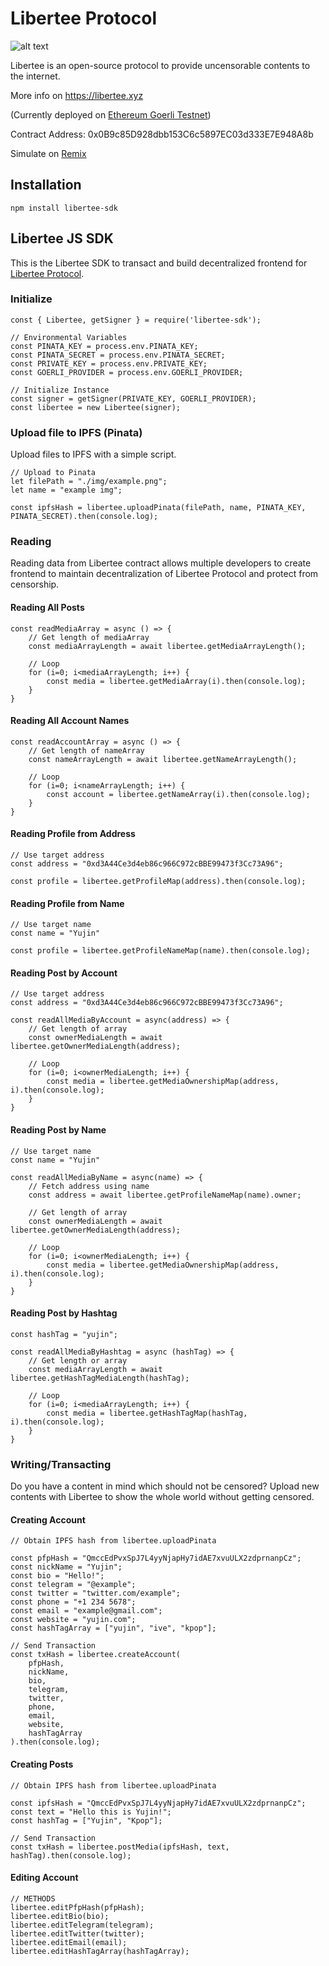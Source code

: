 # Libertee Protocol

![alt text](https://raw.githubusercontent.com/aperire/libertee-sdk/main/lib/img/libertee.png)

Libertee is an open-source protocol to provide
uncensorable contents to the internet.

More info on https://libertee.xyz

(Currently deployed on [Ethereum Goerli Testnet]("https://goerli.etherscan.io/address/0x0b9c85d928dbb153c6c5897ec03d333e7e948a8b"))

Contract Address: 0x0B9c85D928dbb153C6c5897EC03d333E7E948A8b

Simulate on [Remix](https://remix.ethereum.org)

## Installation

`npm install libertee-sdk`

## Libertee JS SDK

This is the Libertee SDK to transact and build decentralized frontend
for [Libertee Protocol]("https://libertee.xyz").

### Initialize

```
const { Libertee, getSigner } = require('libertee-sdk');

// Environmental Variables
const PINATA_KEY = process.env.PINATA_KEY;
const PINATA_SECRET = process.env.PINATA_SECRET;
const PRIVATE_KEY = process.env.PRIVATE_KEY;
const GOERLI_PROVIDER = process.env.GOERLI_PROVIDER;

// Initialize Instance
const signer = getSigner(PRIVATE_KEY, GOERLI_PROVIDER);
const libertee = new Libertee(signer);
```

### Upload file to IPFS (Pinata)

Upload files to IPFS with a simple script.

```
// Upload to Pinata
let filePath = "./img/example.png";
let name = "example img";

const ipfsHash = libertee.uploadPinata(filePath, name, PINATA_KEY, PINATA_SECRET).then(console.log);
```

### Reading

Reading data from Libertee contract allows multiple developers to create frontend to maintain decentralization of Libertee Protocol and protect from censorship.

#### Reading All Posts

```
const readMediaArray = async () => {
    // Get length of mediaArray
    const mediaArrayLength = await libertee.getMediaArrayLength();

    // Loop
    for (i=0; i<mediaArrayLength; i++) {
        const media = libertee.getMediaArray(i).then(console.log);
    }
}
```

#### Reading All Account Names

```
const readAccountArray = async () => {
    // Get length of nameArray
    const nameArrayLength = await libertee.getNameArrayLength();

    // Loop
    for (i=0; i<nameArrayLength; i++) {
        const account = libertee.getNameArray(i).then(console.log);
    }
}
```

#### Reading Profile from Address

```
// Use target address
const address = "0xd3A44Ce3d4eb86c966C972cBBE99473f3Cc73A96";

const profile = libertee.getProfileMap(address).then(console.log);
```

#### Reading Profile from Name

```
// Use target name
const name = "Yujin"

const profile = libertee.getProfileNameMap(name).then(console.log);
```

#### Reading Post by Account

```
// Use target address
const address = "0xd3A44Ce3d4eb86c966C972cBBE99473f3Cc73A96";

const readAllMediaByAccount = async(address) => {
    // Get length of array
    const ownerMediaLength = await libertee.getOwnerMediaLength(address);

    // Loop
    for (i=0; i<ownerMediaLength; i++) {
        const media = libertee.getMediaOwnershipMap(address, i).then(console.log);
    }
}
```

#### Reading Post by Name

```
// Use target name
const name = "Yujin"

const readAllMediaByName = async(name) => {
    // Fetch address using name
    const address = await libertee.getProfileNameMap(name).owner;

    // Get length of array
    const ownerMediaLength = await libertee.getOwnerMediaLength(address);

    // Loop
    for (i=0; i<ownerMediaLength; i++) {
        const media = libertee.getMediaOwnershipMap(address, i).then(console.log);
    }
}
```

#### Reading Post by Hashtag

```
const hashTag = "yujin";

const readAllMediaByHashtag = async (hashTag) => {
    // Get length or array
    const mediaArrayLength = await libertee.getHashTagMediaLength(hashTag);

    // Loop
    for (i=0; i<mediaArrayLength; i++) {
        const media = libertee.getHashTagMap(hashTag, i).then(console.log);
    }
}
```

### Writing/Transacting

Do you have a content in mind which should not be censored? Upload new contents with Libertee to show the whole world without getting censored.

#### Creating Account

```
// Obtain IPFS hash from libertee.uploadPinata

const pfpHash = "QmccEdPvxSpJ7L4yyNjapHy7idAE7xvuULX2zdprnanpCz";
const nickName = "Yujin";
const bio = "Hello!";
const telegram = "@example";
const twitter = "twitter.com/example";
const phone = "+1 234 5678";
const email = "example@gmail.com";
const website = "yujin.com";
const hashTagArray = ["yujin", "ive", "kpop"];

// Send Transaction
const txHash = libertee.createAccount(
    pfpHash,
    nickName,
    bio,
    telegram,
    twitter,
    phone,
    email,
    website,
    hashTagArray
).then(console.log);
```

#### Creating Posts

```
// Obtain IPFS hash from libertee.uploadPinata

const ipfsHash = "QmccEdPvxSpJ7L4yyNjapHy7idAE7xvuULX2zdprnanpCz";
const text = "Hello this is Yujin!";
const hashTag = ["Yujin", "Kpop"];

// Send Transaction
const txHash = libertee.postMedia(ipfsHash, text, hashTag).then(console.log);
```

#### Editing Account

```
// METHODS
libertee.editPfpHash(pfpHash);
libertee.editBio(bio);
libertee.editTelegram(telegram);
libertee.editTwitter(twitter);
libertee.editEmail(email);
libertee.editHashTagArray(hashTagArray);
```
